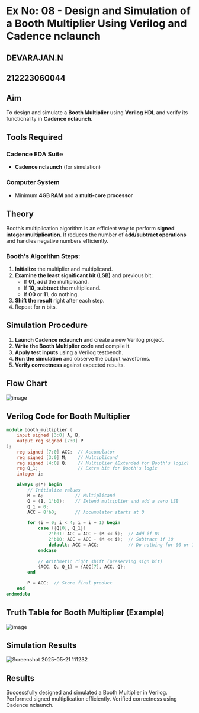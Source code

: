 # Ex No: 08 - Design and Simulation of a Booth Multiplier Using Verilog and Cadence nclaunch
## DEVARAJAN.N
## 212223060044

## Aim
To design and simulate a **Booth Multiplier** using **Verilog HDL** and verify its functionality in **Cadence nclaunch**.

## Tools Required
### Cadence EDA Suite
- **Cadence nclaunch** (for simulation)

### Computer System
- Minimum **4GB RAM** and a **multi-core processor**

## Theory
Booth’s multiplication algorithm is an efficient way to perform **signed integer multiplication**. It reduces the number of **add/subtract operations** and handles negative numbers efficiently.

### Booth's Algorithm Steps:
1. **Initialize** the multiplier and multiplicand.
2. **Examine the least significant bit (LSB)** and previous bit:
   - If **01**, **add** the multiplicand.
   - If **10**, **subtract** the multiplicand.
   - If **00** or **11**, do nothing.
3. **Shift the result** right after each step.
4. Repeat for **n** bits.

## Simulation Procedure
1. **Launch Cadence nclaunch** and create a new Verilog project.
2. **Write the Booth Multiplier code** and compile it.
3. **Apply test inputs** using a Verilog testbench.
4. **Run the simulation** and observe the output waveforms.
5. **Verify correctness** against expected results.

## Flow Chart

![image](https://github.com/user-attachments/assets/a34dd25e-3043-4243-81a5-567165d3f4b2)


## Verilog Code for Booth Multiplier
```verilog
module booth_multiplier (
    input signed [3:0] A, B,
    output reg signed [7:0] P
);
    reg signed [7:0] ACC;  // Accumulator
    reg signed [3:0] M;    // Multiplicand
    reg signed [4:0] Q;    // Multiplier (Extended for Booth's logic)
    reg Q_1;               // Extra bit for Booth's logic
    integer i;

    always @(*) begin
        // Initialize values
        M = A;            // Multiplicand
        Q = {B, 1'b0};    // Extend multiplier and add a zero LSB
        Q_1 = 0;
        ACC = 8'b0;       // Accumulator starts at 0

        for (i = 0; i < 4; i = i + 1) begin
            case ({Q[0], Q_1})
                2'b01: ACC = ACC + (M << i);  // Add if 01
                2'b10: ACC = ACC - (M << i);  // Subtract if 10
                default: ACC = ACC;           // Do nothing for 00 or 11
            endcase
            
            // Arithmetic right shift (preserving sign bit)
            {ACC, Q, Q_1} = {ACC[7], ACC, Q};
        end

        P = ACC;  // Store final product
    end
endmodule
```
## Truth Table for Booth Multiplier (Example)

![image](https://github.com/user-attachments/assets/742744b0-15e9-4c7c-8e0e-13a77f25673e)

## Simulation Results

![Screenshot 2025-05-21 111232](https://github.com/user-attachments/assets/c32ff88d-4bed-4fc8-9138-914de6fece47)



## Results
Successfully designed and simulated a Booth Multiplier in Verilog.
Performed signed multiplication efficiently.
Verified correctness using Cadence nclaunch.

